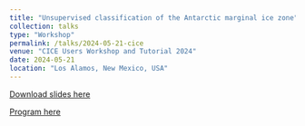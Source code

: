 ```yaml
---
title: "Unsupervised classification of the Antarctic marginal ice zone"
collection: talks
type: "Workshop"
permalink: /talks/2024-05-21-cice
venue: "CICE Users Workshop and Tutorial 2024"
date: 2024-05-21
location: "Los Alamos, New Mexico, USA"
---
```


[Download slides here](http://noahday.github.io/files/CICEWorkshop2024.pdf)

[Program here](https://github.com/CICE-Consortium/About-Us/wiki/CICE-Users-Workshop-and-Tutorial-2024)





